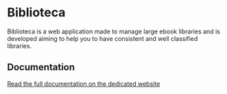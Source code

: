 # Biblioteca

Biblioteca is a web application made to manage large ebook libraries and is developed aiming to help you to have consistent and well
classified libraries. 


## Documentation
[Read the full documentation on the dedicated website](https://biblioverse.github.io/biblioteca-doc/)


